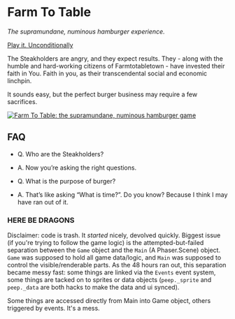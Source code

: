 # Farm To Table

*The supramundane, numinous hamburger experience.*

[Play it. Unconditionally](https://mrspeaker.github.io/ld43/)

The Steakholders are angry, and they expect results. They - along with the humble and hard-working citizens of Farmtotabletown - have invested their faith in You. Faith in you, as their transcendental social and economic linchpin.

It sounds easy, but the perfect burger business may require a few sacrifices.

[![Farm To Table: the supramundane, numinous hamburger game](https://user-images.githubusercontent.com/129330/49464377-93742500-f7af-11e8-82d7-e7873d0a2a3a.png)](https://mrspeaker.github.io/ld43/)

## FAQ

* Q. Who are the Steakholders?
* A. Now you’re asking the right questions.

* Q. What is the purpose of burger?
* A. That’s like asking “What is time?”. Do you know? Because I think I may have ran out of it.


### HERE BE DRAGONS

Disclaimer: code is trash. It *started* nicely, devolved quickly. Biggest issue (if you're trying to follow the game logic) is the attempted-but-failed separation between the `Game` object and the `Main` (A Phaser.Scene) object. `Game` was supposed to hold all game data/logic, and `Main` was supposed to control the visible/renderable parts. As the 48 hours ran out, this separation became messy fast: some things are linked via the `Events` event system, some things are tacked on to sprites or data objects (`peep._sprite` and `peep._data` are both hacks to make the data and ui synced).

Some things are accessed directly from Main into Game object, others triggered by events. It's a mess.   
